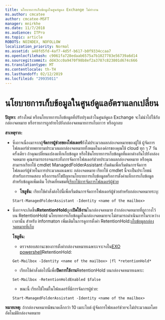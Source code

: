 ```yaml
---
title: นโยบายการเก็บข้อมูลในศูนย์ดูแล Exchange ไม่ทำงาน
ms.author: cmcatee
author: cmcatee-MSFT
manager: mnirkhe
ms.date: 11/7/2018
ms.audience: ITPro
ms.topic: article
ROBOTS: NOINDEX, NOFOLLOW
localization_priority: Normal
ms.assetid: a48fd5fd-4af7-4d5f-b617-b0f9334ccaa7
ms.openlocfilehash: c9061fa728edaab6575a7b1027783e56739a6d14
ms.sourcegitcommit: dd43cc0a9470f98b8ef2a3787c823801d674c666
ms.translationtype: MT
ms.contentlocale: th-TH
ms.lasthandoff: 02/12/2019
ms.locfileid: "29935011"
---
```

# <a name="retention-policies-in-exchange-admin-center"></a>นโยบายการเก็บข้อมูลในศูนย์ดูแลอัตราแลกเปลี่ยน

 **ปัญหา:** สร้างใหม่ หรือนโยบายการเก็บข้อมูลที่ปรับปรุงแล้วในศูนย์ดูแล Exchange จะไม่นำไปใช้กับกล่องจดหมาย หรือรายการถูกย้ายไปยังกล่องจดหมายการเก็บถาวร หรือถูกลบ 
  
 **สาเหตุราก:**
  
- ซึ่งอาจเนื่องมาจากผู้**จัดการผู้ช่วยของโฟลเดอร์**ยังไม่ประมวลผลกล่องจดหมายของผู้ใช้ ผู้จัดการโฟลเดอร์ช่วยพยายามประมวลผลกล่องจดหมายทั้งหมดในองค์กรของคุณใช้ cloud ทุก ๆ 7 วันครั้งเดียว ถ้าคุณเปลี่ยนแปลงแท็กเก็บข้อมูล หรือใช้นโยบายการเก็บข้อมูลที่แตกต่างกันไปยังกล่องจดหมาย คุณสามารถรอจนกระทั่งการจัดการโฟลเดอร์ช่วยประมวลผลกล่องจดหมาย หรือคุณสามารถเรียกใช้ cmdlet ManagedFolderAssistant เริ่มต้นเพื่อเริ่มต้นการจัดการโฟลเดอร์ผู้ช่วยในการประมวลผลเฉพาะ กล่องจดหมาย เรียกใช้ cmdlet นี้จะเป็นประโยชน์สำหรับการทดสอบ หรือการแก้ไขปัญหานโยบายการเก็บข้อมูลหรือการตั้งค่าแท็กการเก็บข้อมูล สำหรับข้อมูลเพิ่มเติม โปรดเยี่ยมชมที่[เรียกใช้การจัดการโฟลเดอร์ผู้ช่วย](https://msdn.microsoft.com/library/gg271153%28v=exchsrvcs.149%29.aspx#managedfolderassist)
    
  - **โซลูชัน:** เรียกใช้คำสั่งต่อไปนี้เพื่อเริ่มต้นการจัดการโฟลเดอร์ผู้ช่วยสำหรับกล่องจดหมายระบุ: 
    
  ```
  Start-ManagedFolderAssistant -Identity <name of the mailbox>
  ```

- ซึ่งอาจจะเกิดขึ้น**RetentionHold**ถูก**เปิดใช้งาน**ในกล่องจดหมาย ถ้ากล่องจดหมายที่ถูกวางไว้บน RetentionHold นโยบายการเก็บข้อมูลในกล่องจดหมายจะไม่สามารถดำเนินการในระหว่างเวลานั้น สำหรับ informaton เพิ่มเติมในการดูการตั้งค่า RetentionHold:[เก็บข้อมูลกล่องจดหมายที่เก็บ](https://docs.microsoft.com/exchange/security-and-compliance/messaging-records-management/mailbox-retention-hold)
    
    **โซลูชัน:**
    
  - ตรวจสอบสถานะของการตั้งค่ากล่องจดหมายเฉพาะเจาะจงใน[EXO powershell](https://docs.microsoft.com/powershell/exchange/exchange-online/connect-to-exchange-online-powershell/connect-to-exchange-online-powershell?view=exchange-ps)RetentionHold:
    
  ```
  Get-Mailbox -Identity <name of the mailbox> |fl *retentionHold*
  ```

  - เรียกใช้คำสั่งต่อไปนี้เพื่อ**ปิดการใช้งาน**RetentionHold บนกล่องจดหมายเฉพาะ: 
    
  ```
  Set-Mailbox -RetentionHoldEnabled $false
  ```

  - ขณะนี้ เรียกใช้ใหม่ในโฟลเดอร์ที่มีการจัดการผู้ช่วย:
    
  ```
  Start-ManagedFolderAssistant -Identity <name of the mailbox>
  ```

 **หมายเหตุ:** ถ้ากล่องจดหมายมีขนาดเล็กกว่า 10 เมกะไบต์ ผู้จัดการโฟลเดอร์ช่วยจะไม่ประมวลผลโดยอัตโนมัติกล่องจดหมาย 
  

